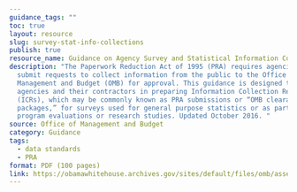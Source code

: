 ```yaml
---
guidance_tags: ""
toc: true
layout: resource
slug: survey-stat-info-collections
publish: true
resource_name: Guidance on Agency Survey and Statistical Information Collections
description: "The Paperwork Reduction Act of 1995 (PRA) requires agencies to
  submit requests to collect information from the public to the Office of
  Management and Budget (OMB) for approval. This guidance is designed to assist
  agencies and their contractors in preparing Information Collection Requests
  (ICRs), which may be commonly known as PRA submissions or “OMB clearance
  packages,” for surveys used for general purpose statistics or as part of
  program evaluations or research studies. Updated October 2016. "
source: Office of Management and Budget
category: Guidance
tags:
  - data standards
  - PRA
format: PDF (100 pages)
link: https://obamawhitehouse.archives.gov/sites/default/files/omb/assets/omb/inforeg/pmc_survey_guidance_2006.pdf
---
```

